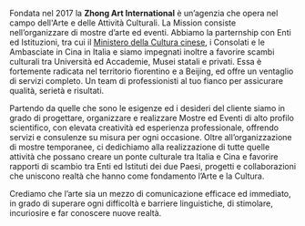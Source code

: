 <!-- # Hello, world `awesome` :smile_cat: -->

<!-- <Other components={components} />

```jsx
<Other />
``` -->

<!-- Here's a paragraph

https://c8r.imgix.net/028ab8c85da415103cb3b1eb/johno.png

Here's a table

| Test | Table |
| :--- | :---- |
| Col1 | Col2  | -->

Fondata nel 2017 la **Zhong Art International** è un’agenzia che opera nel campo dell'Arte e delle Attività Culturali. La Mission consiste nell’organizzare di mostre d’arte ed eventi. Abbiamo la parternship con Enti ed Istituzioni, tra cui il [Ministero della Cultura cinese](https://en.wikipedia.org/wiki/Ministry_of_Culture_of_the_People%27s_Republic_of_China), i Consolati e le Ambasciate in Cina in Italia e siamo impegnati inoltre a favorire scambi culturali tra Università ed Accademie, Musei statali e privati. Essa è fortemente radicata nel territorio fiorentino e a Beijing, ed offre un ventaglio di servizi completo. Un team di professionisti al tuo fianco per assicurare qualità, serietà e risultati. 

Partendo da quelle che sono le esigenze ed i desideri del cliente siamo in grado di progettare, organizzare e realizzare Mostre ed Eventi di alto profilo scientifico, con elevata creatività ed esperienza professionale, offrendo servizi e consulenze su misura per ogni occasione.
Oltre all’organizzazione di mostre temporanee, ci dedichiamo alla realizzazione di tutte quelle attività che possano creare un ponte culturale tra Italia e Cina e favorire rapporti di scambio tra Enti ed Istituti dei due Paesi, progetti e collaborazioni che uniscono realtà che hanno come fondamento l’Arte e la Cultura.

Crediamo che l’arte sia un mezzo di comunicazione efficace ed immediato, in grado di superare ogni difficoltà e barriere linguistiche, di stimolare, incuriosire e far conoscere nuove realtà.
